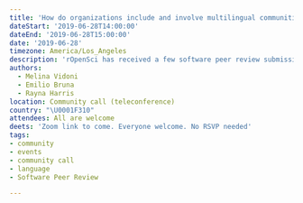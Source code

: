 ```yaml
---
title: 'How do organizations include and involve multilingual communities?'
dateStart: '2019-06-28T14:00:00'
dateEnd: '2019-06-28T15:00:00'
date: '2019-06-28'
timezone: America/Los_Angeles
description: 'rOpenSci has received a few software peer review submissions from people for whom English is not their first language. As we manage a process that is expanding to include a multilingual community we want to learn from experiences of other organizations.'
authors:
  - Melina Vidoni
  - Emilio Bruna
  - Rayna Harris
location: Community call (teleconference)
country: "\U0001F310"
attendees: All are welcome
deets: 'Zoom link to come. Everyone welcome. No RSVP needed'
tags:
- community
- events
- community call
- language
- Software Peer Review

---
```

